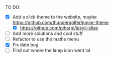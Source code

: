TO DO:
- [x] Add a slick theme to the website, maybe https://github.com/thundergolfer/junior-theme
  - [x] https://github.com/piharpi/jekyll-klise
- [ ] Add more solutions and cool stuff
- [ ] Refactor to use the maths menu
- [x] Fix date bug
- [ ] Find out where the lamp icon went lol
